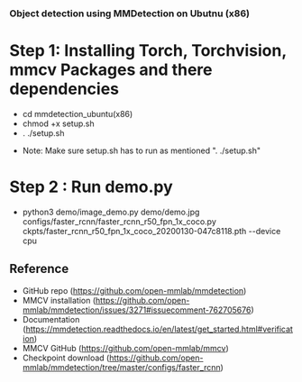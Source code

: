 ### Object detection using MMDetection on Ubutnu (x86)

# Step 1: Installing Torch, Torchvision, mmcv Packages and there dependencies
  - cd mmdetection_ubuntu(x86)
  - chmod +x setup.sh
  - . ./setup.sh

* Note: Make sure setup.sh has to run as mentioned ". ./setup.sh"

# Step 2 : Run demo.py
  - python3 demo/image_demo.py demo/demo.jpg configs/faster_rcnn/faster_rcnn_r50_fpn_1x_coco.py ckpts/faster_rcnn_r50_fpn_1x_coco_20200130-047c8118.pth --device cpu

## Reference
  - GitHub repo (https://github.com/open-mmlab/mmdetection) 
  - MMCV installation (https://github.com/open-mmlab/mmdetection/issues/3271#issuecomment-762705676)
  - Documentation (https://mmdetection.readthedocs.io/en/latest/get_started.html#verification) 
  - MMCV GitHub (https://github.com/open-mmlab/mmcv)
  - Checkpoint download (https://github.com/open-mmlab/mmdetection/tree/master/configs/faster_rcnn)
